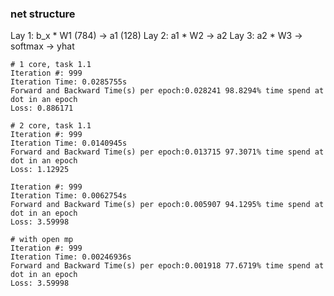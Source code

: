 ### net structure

Lay 1:  b_x * W1 (784) -> a1 (128)
Lay 2:  a1 * W2 -> a2
Lay 3:  a2 * W3 -> softmax -> yhat

```
# 1 core, task 1.1
Iteration #: 999
Iteration Time: 0.0285755s
Forward and Backward Time(s) per epoch:0.028241 98.8294% time spend at dot in an epoch
Loss: 0.886171

# 2 core, task 1.1
Iteration #: 999
Iteration Time: 0.0140945s
Forward and Backward Time(s) per epoch:0.013715 97.3071% time spend at dot in an epoch
Loss: 1.12925

Iteration #: 999
Iteration Time: 0.0062754s
Forward and Backward Time(s) per epoch:0.005907 94.1295% time spend at dot in an epoch
Loss: 3.59998

# with open mp
Iteration #: 999
Iteration Time: 0.00246936s
Forward and Backward Time(s) per epoch:0.001918 77.6719% time spend at dot in an epoch
Loss: 3.59998
```